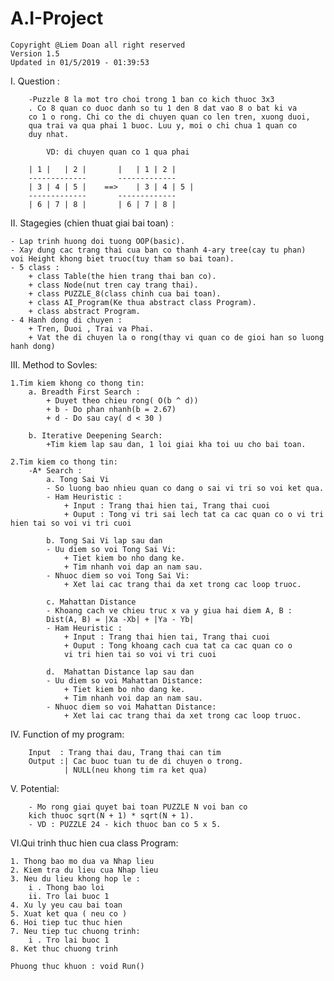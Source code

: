 # A.I-Project

	Copyright @Liem Doan all right reserved
	Version 1.5
	Updated in 01/5/2019 - 01:39:53

		
I. Question :

		-Puzzle 8 la mot tro choi trong 1 ban co kich thuoc 3x3
		. Co 8 quan co duoc danh so tu 1 den 8 dat vao 8 o bat ki va
		co 1 o rong. Chi co the di chuyen quan co len tren, xuong duoi,
		qua trai va qua phai 1 buoc. Luu y, moi o chi chua 1 quan co
		duy nhat.
		
			VD: di chuyen quan co 1 qua phai 
			
		| 1 |   | 2 |		|   | 1 | 2 |
		-------------		-------------
		| 3 | 4 | 5 |    ==>  	| 3 | 4 | 5 |
		-------------		-------------
		| 6 | 7 | 8 |		| 6 | 7 | 8 |
	
II. Stagegies (chien thuat giai bai toan) :

	- Lap trinh huong doi tuong OOP(basic).
	- Xay dung cac trang thai cua ban co thanh 4-ary tree(cay tu phan)
	voi Height khong biet truoc(tuy tham so bai toan).
	- 5 class :
		+ class Table(the hien trang thai ban co).
		+ class Node(nut tren cay trang thai).
		+ class PUZZLE_8(class chinh cua bai toan).
		+ class AI_Program(Ke thua abstract class Program).
		+ class abstract Program.
	- 4 Hanh dong di chuyen : 
    	+ Tren, Duoi , Trai va Phai.
		+ Vat the di chuyen la o rong(thay vi quan co de gioi han so luong hanh dong)
	
III. Method to Sovles:

	1.Tim kiem khong co thong tin:
		a. Breadth First Search :
			+ Duyet theo chieu rong( O(b ^ d))
			+ b - Do phan nhanh(b = 2.67)
			+ d - Do sau cay( d < 30 )
			
		b. Iterative Deepening Search: 
			+Tim kiem lap sau dan, 1 loi giai kha toi uu cho bai toan.
		
	2.Tim kiem co thong tin:
		-A* Search :
			a. Tong Sai Vi
			- So luong bao nhieu quan co dang o sai vi tri so voi ket qua.
			- Ham Heuristic : 
				+ Input : Trang thai hien tai, Trang thai cuoi
				+ Ouput : Tong vi tri sai lech tat ca cac quan co o vi tri hien tai so voi vi tri cuoi
				
			b. Tong Sai Vi lap sau dan
			- Uu diem so voi Tong Sai Vi:
				+ Tiet kiem bo nho dang ke.
				+ Tim nhanh voi dap an nam sau.
			- Nhuoc diem so voi Tong Sai Vi:
				+ Xet lai cac trang thai da xet trong cac loop truoc.
				
			c. Mahattan Distance
			- Khoang cach ve chieu truc x va y giua hai diem A, B : 
			Dist(A, B) = |Xa -Xb| + |Ya - Yb|
			- Ham Heuristic :
				+ Input : Trang thai hien tai, Trang thai cuoi
				+ Ouput : Tong khoang cach cua tat ca cac quan co o
				vi tri hien tai so voi vi tri cuoi
				
			d.  Mahattan Distance lap sau dan
			- Uu diem so voi Mahattan Distance:
				+ Tiet kiem bo nho dang ke.
				+ Tim nhanh voi dap an nam sau.
			- Nhuoc diem so voi Mahattan Distance:
				+ Xet lai cac trang thai da xet trong cac loop truoc.
        
IV. Function of my program:

		Input  : Trang thai dau, Trang thai can tim
		Output :| Cac buoc tuan tu de di chuyen o trong.
				| NULL(neu khong tim ra ket qua)

V. Potential:

		- Mo rong giai quyet bai toan PUZZLE N voi ban co 
		kich thuoc sqrt(N + 1) * sqrt(N + 1).
		- VD : PUZZLE 24 - kich thuoc ban co 5 x 5.

VI.Qui trinh thuc hien cua class Program:

	1. Thong bao mo dua va Nhap lieu	
	2. Kiem tra du lieu cua Nhap lieu	
	3. Neu du lieu khong hop le :		
		i . Thong bao loi		
		ii. Tro lai buoc 1			
	4. Xu ly yeu cau bai toan		
	5. Xuat ket qua ( neu co )		
	6. Hoi tiep tuc thuc hien		
	7. Neu tiep tuc chuong trinh:		
		i . Tro lai buoc 1		
	8. Ket thuc chuong trinh		

	Phuong thuc khuon : void Run()

